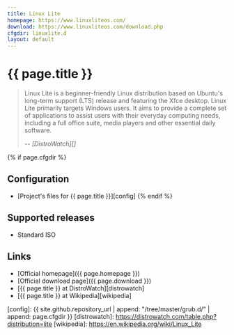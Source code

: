 ```yaml
---
title: Linux Lite
homepage: https://www.linuxliteos.com/
download: https://www.linuxliteos.com/download.php
cfgdir: linuxlite.d
layout: default
---
```


# {{ page.title }}

> Linux Lite is a beginner-friendly Linux distribution based on Ubuntu's
> long-term support (LTS) release and featuring the Xfce desktop. Linux Lite
> primarily targets Windows users. It aims to provide a complete set of
> applications to assist users with their everyday computing needs, including a
> full office suite, media players and other essential daily software.
>
> -- <cite markdown="1">[DistroWatch][]</cite>


{% if page.cfgdir %}
## Configuration

- [Project's files for {{ page.title }}][config]
{% endif %}


## Supported releases

- Standard ISO


## Links

- [Official homepage]({{ page.homepage }})
- [Official download page]({{ page.download }})
- [{{ page.title }} at DistroWatch][distrowatch]
- [{{ page.title }} at Wikipedia][wikipedia]


[config]: {{ site.github.repository_url | append: "/tree/master/grub.d/" | append: page.cfgdir }}
[distrowatch]: https://distrowatch.com/table.php?distribution=lite
[wikipedia]: https://en.wikipedia.org/wiki/Linux_Lite
